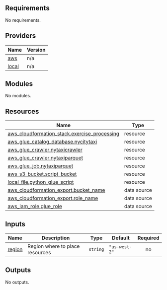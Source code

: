 ## Requirements

No requirements.

## Providers

| Name | Version |
|------|---------|
| <a name="provider_aws"></a> [aws](#provider\_aws) | n/a |
| <a name="provider_local"></a> [local](#provider\_local) | n/a |

## Modules

No modules.

## Resources

| Name | Type |
|------|------|
| [aws_cloudformation_stack.exercise_processing](https://registry.terraform.io/providers/hashicorp/aws/latest/docs/resources/cloudformation_stack) | resource |
| [aws_glue_catalog_database.nycitytaxi](https://registry.terraform.io/providers/hashicorp/aws/latest/docs/resources/glue_catalog_database) | resource |
| [aws_glue_crawler.nytaxicrawler](https://registry.terraform.io/providers/hashicorp/aws/latest/docs/resources/glue_crawler) | resource |
| [aws_glue_crawler.nytaxiparquet](https://registry.terraform.io/providers/hashicorp/aws/latest/docs/resources/glue_crawler) | resource |
| [aws_glue_job.nytaxiparquet](https://registry.terraform.io/providers/hashicorp/aws/latest/docs/resources/glue_job) | resource |
| [aws_s3_bucket.script_bucket](https://registry.terraform.io/providers/hashicorp/aws/latest/docs/resources/s3_bucket) | resource |
| [local_file.python_glue_script](https://registry.terraform.io/providers/hashicorp/local/latest/docs/resources/file) | resource |
| [aws_cloudformation_export.bucket_name](https://registry.terraform.io/providers/hashicorp/aws/latest/docs/data-sources/cloudformation_export) | data source |
| [aws_cloudformation_export.role_name](https://registry.terraform.io/providers/hashicorp/aws/latest/docs/data-sources/cloudformation_export) | data source |
| [aws_iam_role.glue_role](https://registry.terraform.io/providers/hashicorp/aws/latest/docs/data-sources/iam_role) | data source |

## Inputs

| Name | Description | Type | Default | Required |
|------|-------------|------|---------|:--------:|
| <a name="input_region"></a> [region](#input\_region) | Region where to place resources | `string` | `"us-west-2"` | no |

## Outputs

No outputs.
